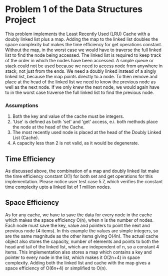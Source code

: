 # Problem 1 of the Data Structures Project
This problem implements the Least Recently Used (LRU) Cache with a doubly linked list plus a map. 
Adding the map to the linked list doubles the space complexity but makes the time efficiency for get operations 
constant. Without the map, in the worst case we would have to traverse the full linked list to find the node being 
accessed. 
The linked list is required to keep track of the order in which the nodes have been accessed. A simple queue or stack
could not be used because we need to access node from anywhere in stack, not just from the ends. We need a doubly linked
instead of a singly linked list, because the map points directly to a node. To then remove and place at the head of the 
linked list we need to know the previous node as well as the next node. If we only knew the next node, we would again 
have to in the worst case traverse the full linked list to find the previous node.  

### Assumptions
1. Both the key and value of the cache must be integers.
2. 'Use' is defined as both 'set' and 'get' access, e.i. both methods place the node at the head of the Cache. 
3. The most recently used node is placed at the head of the Doubly Linked List (Cache).
4. A capacity less than 2 is not valid, as it would be degenerate.

## Time Efficiency
As discussed above, the combination of a map and doubly linked list make the time efficiency constant O(1) for both set 
and get operations for this implementation.
Please notice user test case 5.7, which verifies the constant time complexity upto a linked list of 1 million nodes.

## Space Efficiency
As for any cache, we have to save the data for every node in the cache which makes the space efficiency O(n), when n is 
the number of nodes. Each node must save the key, value and pointers to point the next and previous node (4 items). In 
this example the values are simple integers, so are the same magnitude as the other items giving O(4n).
The actual cache object also stores the capacity, number of elements and points to both the head and tail of the linked 
list, which are independent of n, so a constant 4 items. This implementation also stores a map which contains a key and 
pointer to every node in the list, which makes it O(2n+4) in space complexity.
Adding both the linked list and cache with the map gives a space efficiency of O(6n+4) or simplified to O(n). 

